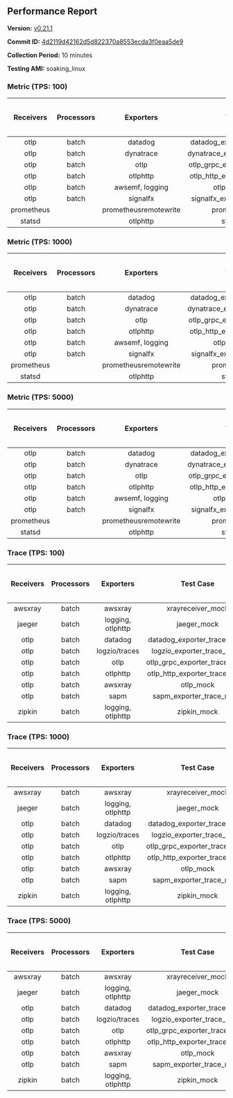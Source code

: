 ## Performance Report

**Version:** [v0.21.1](https://github.com/aws-observability/aws-otel-collector/releases/tag/v0.21.1)

**Commit ID:** [4d2119d42162d5d822370a8553ecda3f0eaa5de9](https://github.com/aws-observability/aws-otel-collector/commit/4d2119d42162d5d822370a8553ecda3f0eaa5de9)

**Collection Period:** 10 minutes

**Testing AMI:** soaking_linux


### Metric (TPS: 100)
| Receivers | Processors | Exporters | Test Case | Data Type | Instance Type | Avg CPU Usage (Percent) | Avg Memory Usage (Megabytes) | Max CPU Usage (Percent) | Max Memory Usage (Megabytes) |
|:---------:|:----------:|:---------:|:---------:|:---------:|:-------------:|:-----------------------:|:----------------------------:|:-----------------------:|:----------------------------:|
| otlp | batch | datadog | datadog_exporter_metric_mock | otlp | m5.2xlarge | 0.03 | 65.93 | 0.20 | 67.22 |
| otlp | batch | dynatrace | dynatrace_exporter_metric_mock | otlp | m5.2xlarge | 0.04 | 65.10 | 0.10 | 65.30 |
| otlp | batch | otlp | otlp_grpc_exporter_metric_mock | otlp | m5.2xlarge | 0.04 | 64.83 | 0.20 | 65.62 |
| otlp | batch | otlphttp | otlp_http_exporter_metric_mock | otlp | m5.2xlarge | 0.03 | 64.62 | 0.10 | 65.13 |
| otlp | batch | awsemf, logging | otlp_metric_mock | otlp | m5.2xlarge | 0.03 | 63.39 | 0.20 | 63.72 |
| otlp | batch | signalfx | signalfx_exporter_metric_mock | otlp | m5.2xlarge | 0.04 | 64.34 | 0.10 | 64.72 |
| prometheus |  | prometheusremotewrite | prometheus_mock | prometheus | m5.2xlarge | 0.10 | 78.46 | 0.30 | 79.37 |
| statsd |  | otlphttp | statsd_mock | statsd | m5.2xlarge | 0.01 | 64.91 | 0.20 | 65.17 |

### Metric (TPS: 1000)
| Receivers | Processors | Exporters | Test Case | Data Type | Instance Type | Avg CPU Usage (Percent) | Avg Memory Usage (Megabytes) | Max CPU Usage (Percent) | Max Memory Usage (Megabytes) |
|:---------:|:----------:|:---------:|:---------:|:---------:|:-------------:|:-----------------------:|:----------------------------:|:-----------------------:|:----------------------------:|
| otlp | batch | datadog | datadog_exporter_metric_mock | otlp | m5.2xlarge | 0.04 | 63.48 | 0.20 | 64.12 |
| otlp | batch | dynatrace | dynatrace_exporter_metric_mock | otlp | m5.2xlarge | 0.03 | 64.04 | 0.20 | 64.50 |
| otlp | batch | otlp | otlp_grpc_exporter_metric_mock | otlp | m5.2xlarge | 0.03 | 64.57 | 0.20 | 64.60 |
| otlp | batch | otlphttp | otlp_http_exporter_metric_mock | otlp | m5.2xlarge | 0.03 | 64.46 | 0.20 | 64.87 |
| otlp | batch | awsemf, logging | otlp_metric_mock | otlp | m5.2xlarge | 0.03 | 62.64 | 0.20 | 63.39 |
| otlp | batch | signalfx | signalfx_exporter_metric_mock | otlp | m5.2xlarge | 0.03 | 65.62 | 0.20 | 65.81 |
| prometheus |  | prometheusremotewrite | prometheus_mock | prometheus | m5.2xlarge | 1.10 | 110.58 | 1.90 | 115.04 |
| statsd |  | otlphttp | statsd_mock | statsd | m5.2xlarge | 0.01 | 63.68 | 0.10 | 64.37 |

### Metric (TPS: 5000)
| Receivers | Processors | Exporters | Test Case | Data Type | Instance Type | Avg CPU Usage (Percent) | Avg Memory Usage (Megabytes) | Max CPU Usage (Percent) | Max Memory Usage (Megabytes) |
|:---------:|:----------:|:---------:|:---------:|:---------:|:-------------:|:-----------------------:|:----------------------------:|:-----------------------:|:----------------------------:|
| otlp | batch | datadog | datadog_exporter_metric_mock | otlp | m5.2xlarge | 0.03 | 67.16 | 0.20 | 69.16 |
| otlp | batch | dynatrace | dynatrace_exporter_metric_mock | otlp | m5.2xlarge | 0.03 | 65.31 | 0.20 | 65.72 |
| otlp | batch | otlp | otlp_grpc_exporter_metric_mock | otlp | m5.2xlarge | 0.04 | 63.10 | 0.20 | 63.30 |
| otlp | batch | otlphttp | otlp_http_exporter_metric_mock | otlp | m5.2xlarge | 0.03 | 63.62 | 0.20 | 64.44 |
| otlp | batch | awsemf, logging | otlp_metric_mock | otlp | m5.2xlarge | 0.03 | 62.76 | 0.10 | 62.81 |
| otlp | batch | signalfx | signalfx_exporter_metric_mock | otlp | m5.2xlarge | 0.03 | 65.32 | 0.20 | 65.69 |
| prometheus |  | prometheusremotewrite | prometheus_mock | prometheus | m5.2xlarge | 5.76 | 247.05 | 10.50 | 273.00 |
| statsd |  | otlphttp | statsd_mock | statsd | m5.2xlarge | 0.01 | 64.84 | 0.20 | 65.49 |

### Trace (TPS: 100)
| Receivers | Processors | Exporters | Test Case | Data Type | Instance Type | Avg CPU Usage (Percent) | Avg Memory Usage (Megabytes) | Max CPU Usage (Percent) | Max Memory Usage (Megabytes) |
|:---------:|:----------:|:---------:|:---------:|:---------:|:-------------:|:-----------------------:|:----------------------------:|:-----------------------:|:----------------------------:|
| awsxray | batch | awsxray | xrayreceiver_mock | xray | m5.2xlarge | 3.81 | 77.66 | 4.00 | 79.00 |
| jaeger | batch | logging, otlphttp | jaeger_mock | jaeger | m5.2xlarge | 3.01 | 84.28 | 15.40 | 86.93 |
| otlp | batch | datadog | datadog_exporter_trace_mock | otlp | m5.2xlarge | 3.37 | 80.72 | 3.60 | 83.59 |
| otlp | batch | logzio/traces | logzio_exporter_trace_mock | otlp | m5.2xlarge | 4.20 | 77.89 | 4.60 | 79.61 |
| otlp | batch | otlp | otlp_grpc_exporter_trace_mock | otlp | m5.2xlarge | 2.81 | 138.23 | 3.90 | 184.79 |
| otlp | batch | otlphttp | otlp_http_exporter_trace_mock | otlp | m5.2xlarge | 3.81 | 79.17 | 4.40 | 80.90 |
| otlp | batch | awsxray | otlp_mock | otlp | m5.2xlarge | 3.50 | 76.98 | 4.10 | 78.79 |
| otlp | batch | sapm | sapm_exporter_trace_mock | otlp | m5.2xlarge | 3.13 | 90.06 | 3.40 | 91.57 |
| zipkin | batch | logging, otlphttp | zipkin_mock | zipkin | m5.2xlarge | 5.74 | 83.34 | 18.70 | 88.64 |

### Trace (TPS: 1000)
| Receivers | Processors | Exporters | Test Case | Data Type | Instance Type | Avg CPU Usage (Percent) | Avg Memory Usage (Megabytes) | Max CPU Usage (Percent) | Max Memory Usage (Megabytes) |
|:---------:|:----------:|:---------:|:---------:|:---------:|:-------------:|:-----------------------:|:----------------------------:|:-----------------------:|:----------------------------:|
| awsxray | batch | awsxray | xrayreceiver_mock | xray | m5.2xlarge | 19.21 | 82.01 | 20.10 | 84.95 |
| jaeger | batch | logging, otlphttp | jaeger_mock | jaeger | m5.2xlarge | 25.78 | 154.37 | 43.90 | 190.10 |
| otlp | batch | datadog | datadog_exporter_trace_mock | otlp | m5.2xlarge | 29.42 | 86.34 | 32.30 | 88.14 |
| otlp | batch | logzio/traces | logzio_exporter_trace_mock | otlp | m5.2xlarge | 29.75 | 78.34 | 30.30 | 81.41 |
| otlp | batch | otlp | otlp_grpc_exporter_trace_mock | otlp | m5.2xlarge | 25.99 | 665.90 | 36.60 | 1224.84 |
| otlp | batch | otlphttp | otlp_http_exporter_trace_mock | otlp | m5.2xlarge | 27.34 | 78.02 | 28.00 | 79.97 |
| otlp | batch | awsxray | otlp_mock | otlp | m5.2xlarge | 28.85 | 80.43 | 29.30 | 82.95 |
| otlp | batch | sapm | sapm_exporter_trace_mock | otlp | m5.2xlarge | 27.32 | 90.80 | 28.10 | 92.72 |
| zipkin | batch | logging, otlphttp | zipkin_mock | zipkin | m5.2xlarge | 42.24 | 335.94 | 59.01 | 545.82 |

### Trace (TPS: 5000)
| Receivers | Processors | Exporters | Test Case | Data Type | Instance Type | Avg CPU Usage (Percent) | Avg Memory Usage (Megabytes) | Max CPU Usage (Percent) | Max Memory Usage (Megabytes) |
|:---------:|:----------:|:---------:|:---------:|:---------:|:-------------:|:-----------------------:|:----------------------------:|:-----------------------:|:----------------------------:|
| awsxray | batch | awsxray | xrayreceiver_mock | xray | m5.2xlarge | 28.43 | 95.52 | 29.70 | 101.12 |
| jaeger | batch | logging, otlphttp | jaeger_mock | jaeger | m5.2xlarge | 25.55 | 177.37 | 41.50 | 206.20 |
| otlp | batch | datadog | datadog_exporter_trace_mock | otlp | m5.2xlarge | 122.67 | 88.67 | 124.09 | 91.07 |
| otlp | batch | logzio/traces | logzio_exporter_trace_mock | otlp | m5.2xlarge | 133.14 | 83.13 | 135.50 | 85.88 |
| otlp | batch | otlp | otlp_grpc_exporter_trace_mock | otlp | m5.2xlarge | 122.02 | 3132.35 | 177.20 | 5675.71 |
| otlp | batch | otlphttp | otlp_http_exporter_trace_mock | otlp | m5.2xlarge | 104.75 | 80.29 | 106.91 | 81.53 |
| otlp | batch | awsxray | otlp_mock | otlp | m5.2xlarge | 95.95 | 21039.92 | 320.30 | 32322.56 |
| otlp | batch | sapm | sapm_exporter_trace_mock | otlp | m5.2xlarge | 118.75 | 98.22 | 120.00 | 100.18 |
| zipkin | batch | logging, otlphttp | zipkin_mock | zipkin | m5.2xlarge | 39.40 | 451.45 | 63.00 | 665.86 |
